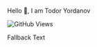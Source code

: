 Hello 👋, I am Todor Yordanov

![GitHub Views](https://komarev.com/ghpvc/?username=yordanov0502)

<span class="icon-fallback-text">
	<span class="icon icon-glyph" aria-hidden="true"></span>
	<span class="text" size=30>Fallback Text</span>
</span>

<!--
**yordanov0502/yordanov0502** is a ✨ _special_ ✨ repository because its `README.md` (this file) appears on your GitHub profile.

Here are some ideas to get you started:

- 🔭 I’m currently working on ...
- 🌱 I’m currently learning ...
- 👯 I’m looking to collaborate on ...
- 🤔 I’m looking for help with ...
- 💬 Ask me about ...
- 📫 How to reach me: ...
- 😄 Pronouns: ...
- ⚡ Fun fact: ...
-->
